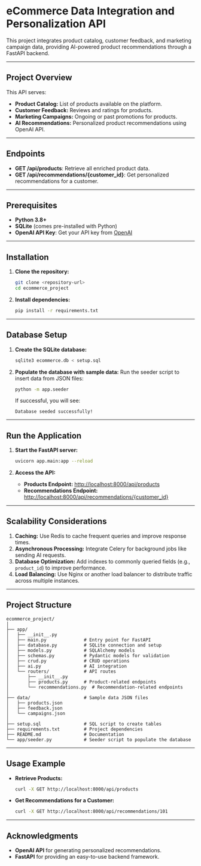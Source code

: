 
# eCommerce Data Integration and Personalization API

This project integrates product catalog, customer feedback, and marketing campaign data, providing AI-powered product recommendations through a FastAPI backend.

---

## **Project Overview**
This API serves:
- **Product Catalog:** List of products available on the platform.
- **Customer Feedback:** Reviews and ratings for products.
- **Marketing Campaigns:** Ongoing or past promotions for products.
- **AI Recommendations:** Personalized product recommendations using OpenAI API.

---

## **Endpoints**
- **GET /api/products**: Retrieve all enriched product data.
- **GET /api/recommendations/{customer_id}**: Get personalized recommendations for a customer.

---

## **Prerequisites**
- **Python 3.8+**
- **SQLite** (comes pre-installed with Python)
- **OpenAI API Key**: Get your API key from [OpenAI](https://beta.openai.com/signup/)

---

## **Installation**

1. **Clone the repository:**
   ```bash
   git clone <repository-url>
   cd ecommerce_project
   ```

2. **Install dependencies:**
   ```bash
   pip install -r requirements.txt
   ```

---

## **Database Setup**

1. **Create the SQLite database:**
   ```bash
   sqlite3 ecommerce.db < setup.sql
   ```

2. **Populate the database with sample data:**
   Run the seeder script to insert data from JSON files:
   ```bash
   python -m app.seeder
   ```
   If successful, you will see:
   ```
   Database seeded successfully!
   ```

---

## **Run the Application**

1. **Start the FastAPI server:**
   ```bash
   uvicorn app.main:app --reload
   ```

2. **Access the API:**
   - **Products Endpoint:** [http://localhost:8000/api/products](http://localhost:8000/api/products)
   - **Recommendations Endpoint:** [http://localhost:8000/api/recommendations/{customer_id}](http://localhost:8000/api/recommendations/{customer_id})

---

## **Scalability Considerations**

1. **Caching:** Use Redis to cache frequent queries and improve response times.
2. **Asynchronous Processing:** Integrate Celery for background jobs like sending AI requests.
3. **Database Optimization:** Add indexes to commonly queried fields (e.g., `product_id`) to improve performance.
4. **Load Balancing:** Use Nginx or another load balancer to distribute traffic across multiple instances.

---

## **Project Structure**
```
ecommerce_project/
│
├── app/
│   ├── __init__.py
│   ├── main.py              # Entry point for FastAPI
│   ├── database.py          # SQLite connection and setup
│   ├── models.py            # SQLAlchemy models
│   ├── schemas.py           # Pydantic models for validation
│   ├── crud.py              # CRUD operations
│   ├── ai.py                # AI integration
│   └── routers/             # API routes
│       ├── __init__.py
│       ├── products.py      # Product-related endpoints
│       └── recommendations.py  # Recommendation-related endpoints
│
├── data/                    # Sample data JSON files
│   ├── products.json
│   ├── feedback.json
│   └── campaigns.json
│
├── setup.sql                # SQL script to create tables
├── requirements.txt         # Project dependencies
├── README.md                # Documentation
└── app/seeder.py            # Seeder script to populate the database
```

---

## **Usage Example**

- **Retrieve Products:**
  ```bash
  curl -X GET http://localhost:8000/api/products
  ```

- **Get Recommendations for a Customer:**
  ```bash
  curl -X GET http://localhost:8000/api/recommendations/101
  ```

---

## **Acknowledgments**
- **OpenAI API** for generating personalized recommendations.
- **FastAPI** for providing an easy-to-use backend framework.
